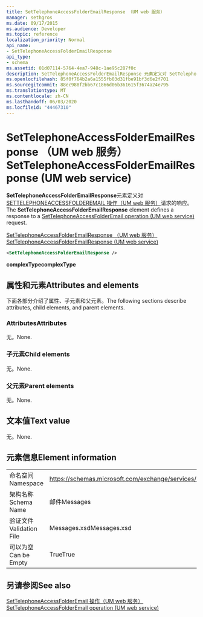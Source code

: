```yaml
---
title: SetTelephoneAccessFolderEmailResponse （UM web 服务）
manager: sethgros
ms.date: 09/17/2015
ms.audience: Developer
ms.topic: reference
localization_priority: Normal
api_name:
- SetTelephoneAccessFolderEmailResponse
api_type:
- schema
ms.assetid: 01d07114-5764-4ea7-948c-1ae95c287f0c
description: SetTelephoneAccessFolderEmailResponse 元素定义对 SetTelephoneAccessFolderEmail 操作（UM web 服务）请求的响应。
ms.openlocfilehash: 85f0f764b2a6a1555fb03d31fbe91bf3d6e2f701
ms.sourcegitcommit: 88ec988f2bb67c1866d06b361615f3674a24e795
ms.translationtype: MT
ms.contentlocale: zh-CN
ms.lasthandoff: 06/03/2020
ms.locfileid: "44467310"
---
```

# <a name="settelephoneaccessfolderemailresponse-um-web-service"></a><span data-ttu-id="93db1-103">SetTelephoneAccessFolderEmailResponse （UM web 服务）</span><span class="sxs-lookup"><span data-stu-id="93db1-103">SetTelephoneAccessFolderEmailResponse (UM web service)</span></span>

<span data-ttu-id="93db1-104">**SetTelephoneAccessFolderEmailResponse**元素定义对[SETTELEPHONEACCESSFOLDEREMAIL 操作（UM web 服务）](settelephoneaccessfolderemail-operation-um-web-service.md)请求的响应。</span><span class="sxs-lookup"><span data-stu-id="93db1-104">The **SetTelephoneAccessFolderEmailResponse** element defines a response to a [SetTelephoneAccessFolderEmail operation (UM web service)](settelephoneaccessfolderemail-operation-um-web-service.md) request.</span></span> 
  
[<span data-ttu-id="93db1-105">SetTelephoneAccessFolderEmailResponse （UM web 服务）</span><span class="sxs-lookup"><span data-stu-id="93db1-105">SetTelephoneAccessFolderEmailResponse (UM web service)</span></span>](settelephoneaccessfolderemailresponse-um-web-service.md)
  
```xml
<SetTelephoneAccessFolderEmailResponse />
```

 <span data-ttu-id="93db1-106">**complexType**</span><span class="sxs-lookup"><span data-stu-id="93db1-106">**complexType**</span></span>
## <a name="attributes-and-elements"></a><span data-ttu-id="93db1-107">属性和元素</span><span class="sxs-lookup"><span data-stu-id="93db1-107">Attributes and elements</span></span>

<span data-ttu-id="93db1-108">下面各部分介绍了属性、子元素和父元素。</span><span class="sxs-lookup"><span data-stu-id="93db1-108">The following sections describe attributes, child elements, and parent elements.</span></span>
  
### <a name="attributes"></a><span data-ttu-id="93db1-109">Attributes</span><span class="sxs-lookup"><span data-stu-id="93db1-109">Attributes</span></span>

<span data-ttu-id="93db1-110">无。</span><span class="sxs-lookup"><span data-stu-id="93db1-110">None.</span></span>
  
### <a name="child-elements"></a><span data-ttu-id="93db1-111">子元素</span><span class="sxs-lookup"><span data-stu-id="93db1-111">Child elements</span></span>

<span data-ttu-id="93db1-112">无。</span><span class="sxs-lookup"><span data-stu-id="93db1-112">None.</span></span>
  
### <a name="parent-elements"></a><span data-ttu-id="93db1-113">父元素</span><span class="sxs-lookup"><span data-stu-id="93db1-113">Parent elements</span></span>

<span data-ttu-id="93db1-114">无。</span><span class="sxs-lookup"><span data-stu-id="93db1-114">None.</span></span>
  
## <a name="text-value"></a><span data-ttu-id="93db1-115">文本值</span><span class="sxs-lookup"><span data-stu-id="93db1-115">Text value</span></span>

<span data-ttu-id="93db1-116">无。</span><span class="sxs-lookup"><span data-stu-id="93db1-116">None.</span></span>
  
## <a name="element-information"></a><span data-ttu-id="93db1-117">元素信息</span><span class="sxs-lookup"><span data-stu-id="93db1-117">Element information</span></span>

|||
|:-----|:-----|
|<span data-ttu-id="93db1-118">命名空间</span><span class="sxs-lookup"><span data-stu-id="93db1-118">Namespace</span></span>  <br/> |https://schemas.microsoft.com/exchange/services/2006/messages  <br/> |
|<span data-ttu-id="93db1-119">架构名称</span><span class="sxs-lookup"><span data-stu-id="93db1-119">Schema Name</span></span>  <br/> |<span data-ttu-id="93db1-120">邮件</span><span class="sxs-lookup"><span data-stu-id="93db1-120">Messages</span></span>  <br/> |
|<span data-ttu-id="93db1-121">验证文件</span><span class="sxs-lookup"><span data-stu-id="93db1-121">Validation File</span></span>  <br/> |<span data-ttu-id="93db1-122">Messages.xsd</span><span class="sxs-lookup"><span data-stu-id="93db1-122">Messages.xsd</span></span>  <br/> |
|<span data-ttu-id="93db1-123">可以为空</span><span class="sxs-lookup"><span data-stu-id="93db1-123">Can be Empty</span></span>  <br/> |<span data-ttu-id="93db1-124">True</span><span class="sxs-lookup"><span data-stu-id="93db1-124">True</span></span>  <br/> |
   
## <a name="see-also"></a><span data-ttu-id="93db1-125">另请参阅</span><span class="sxs-lookup"><span data-stu-id="93db1-125">See also</span></span>



[<span data-ttu-id="93db1-126">SetTelephoneAccessFolderEmail 操作（UM web 服务）</span><span class="sxs-lookup"><span data-stu-id="93db1-126">SetTelephoneAccessFolderEmail operation (UM web service)</span></span>](settelephoneaccessfolderemail-operation-um-web-service.md)

